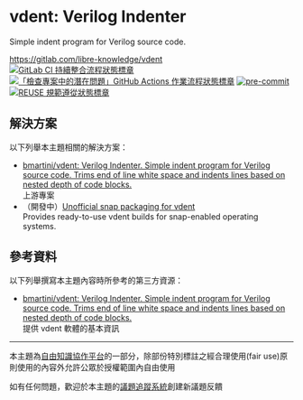 # vdent: Verilog Indenter

Simple indent program for Verilog source code.

<https://gitlab.com/libre-knowledge/vdent>  
[![GitLab CI 持續整合流程狀態標章](https://gitlab.com/libre-knowledge/vdent/badges/main/pipeline.svg?ignore_skipped=true "點擊查看 GitLab CI 持續整合流程的運行狀態")](https://gitlab.com/libre-knowledge/vdent/-/commits/main) [![「檢查專案中的潛在問題」GitHub Actions 作業流程狀態標章](https://github.com/libre-knowledge/vdent/actions/workflows/check-potential-problems.yml/badge.svg "本專案使用 GitHub Actions 自動化檢查專案中的潛在問題")](https://github.com/libre-knowledge/vdent/actions/workflows/check-potential-problems.yml) [![pre-commit](https://img.shields.io/badge/pre--commit-enabled-brightgreen?logo=pre-commit&logoColor=white "本專案使用 pre-commit 檢查專案中的潛在問題")](https://github.com/pre-commit/pre-commit) [![REUSE 規範遵從狀態標章](https://api.reuse.software/badge/gitlab.com/libre-knowledge/vdent "本專案遵從 REUSE 規範降低軟體授權合規成本")](https://api.reuse.software/info/gitlab.com/libre-knowledge/vdent)

## 解決方案

以下列舉本主題相關的解決方案：

* [bmartini/vdent: Verilog Indenter. Simple indent program for Verilog source code. Trims end of line white space and indents lines based on nested depth of code blocks.](https://github.com/bmartini/vdent)  
  上游專案
* （開發中）[Unofficial snap packaging for vdent](https://gitlab.com/brlin/vdent-snap)  
  Provides ready-to-use vdent builds for snap-enabled operating systems.

## 參考資料

以下列舉撰寫本主題內容時所參考的第三方資源：

* [bmartini/vdent: Verilog Indenter. Simple indent program for Verilog source code. Trims end of line white space and indents lines based on nested depth of code blocks.](https://github.com/bmartini/vdent)  
  提供 vdent 軟體的基本資訊

---

本主題為[自由知識協作平台](https://gitlab.com/libre-knowledge/libre-knowledge)的一部分，除部份特別標註之經合理使用(fair use)原則使用的內容外允許公眾於授權範圍內自由使用

如有任何問題，歡迎於本主題的[議題追蹤系統](https://gitlab.com/libre-knowledge/vdent/-/issues)創建新議題反饋
